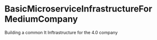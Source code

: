 # BasicMicroserviceInfrastructureForMediumCompany
Building a common It Inftrastructure for the 4.0 company
